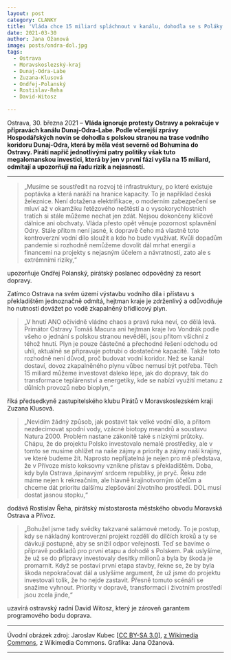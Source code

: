 ```yaml
---
layout: post
category: CLANKY
title: 'Vláda chce 15 miliard spláchnout v kanálu, dohodla se s Poláky za zády kraje i Ostravy'
date: 2021-03-30
author: Jana Ožanová 
image: posts/ondra-dol.jpg
tags:
  - Ostrava
  - Moravskoslezský-kraj
  - Dunaj-Odra-Labe
  - Zuzana-Klusová
  - Ondřej-Polanský
  - Rostislav-Řeha
  - David-Witosz
  
---
```


Ostrava, 30. března 2021 – **Vláda ignoruje protesty Ostravy a pokračuje v přípravách kanálu Dunaj-Odra-Labe. Podle včerejší zprávy Hospodářských novin se dohodla s polskou stranou na trase vodního koridoru Dunaj-Odra, která by měla vést severně od Bohumína do Ostravy. Piráti napříč jednotlivými patry politiky však tuto megalomanskou investici, která by jen v první fázi vyšla na 15 miliard, odmítají a upozorňují na řadu rizik a nejasností.**

<hr />

> „Musíme se soustředit na rozvoj té infrastruktury, po které existuje poptávka a která naráží na hranice kapacity. To je například česká železnice. Není dotažena elektrifikace, o moderním zabezpečení se mluví až v okamžiku řetězového neštěstí a o vysokorychlostních tratích si stále můžeme nechat jen zdát. Nejsou dokončeny klíčové dálnice ani obchvaty. Vláda přesto opět věnuje pozornost splavnění Odry. Stále přitom není jasné, k dopravě čeho má vlastně toto kontroverzní vodní dílo sloužit a kdo ho bude využívat. Kvůli dopadům pandemie si rozhodně nemůžeme dovolit dál mrhat energií a financemi na projekty s nejasným účelem a návratností, zato ale s extrémními riziky,“ 

upozorňuje Ondřej Polanský, pirátský poslanec odpovědný za resort dopravy.

Zatímco Ostrava na svém území výstavbu vodního díla i přístavu s překladištěm jednoznačně odmítá, hejtman kraje je zdrženlivý a odůvodňuje ho nutností dovážet po vodě zkapalněný břidlicový plyn. 

> „V hnutí ANO očividně vládne chaos a pravá ruka neví, co dělá levá. Primátor Ostravy Tomáš Macura ani hejtman kraje Ivo Vondrák podle všeho o jednání s polskou stranou nevěděli, jsou přitom všichni z téhož hnutí. Plyn je pouze částečné a přechodné řešení odchodu od uhlí, aktuálně se připravuje potrubí o dostatečné kapacitě. Takže toto rozhodně není důvod, proč budovat vodní koridor. Než se kanál dostaví, dovoz zkapalněného plynu vůbec nemusí být potřeba. Těch 15 miliard můžeme investovat daleko lépe, jak do dopravy, tak do transformace teplárenství a energetiky, kde se nabízí využití metanu z důlních provozů nebo bioplyn,“ 

říká předsedkyně zastupitelského klubu Pirátů v Moravskoslezském kraji Zuzana Klusová.

> „Nevidím žádný způsob, jak postavit tak velké vodní dílo, a přitom nezdecimovat spodní vody, vzácné biotopy meandrů a soustavu Natura 2000. Problém nastane zákonitě také s nízkými průtoky. Chápu, že do projektu Polsko investovalo nemalé prostředky, ale v tomto se musíme ohlížet na naše zájmy a priority a zájmy naší krajiny, ve které budeme žít. Naprosto nepřijatelná je nejen pro mě představa, že v Přívoze místo koksovny vznikne přístav s překladištěm. Doba, kdy byla Ostrava ‚špinavým‘ srdcem republiky, je pryč. Řeku zde máme nejen k rekreačním, ale hlavně krajinotvorným účelům a chceme dát prioritu dalšímu zlepšování životního prostředí. DOL musí dostat jasnou stopku,“ 

dodává Rostislav Řeha, pirátský místostarosta městského obvodu Moravská Ostrava a Přívoz.

> „Bohužel jsme tady svědky takzvané salámové metody. To je postup, kdy se nákladný kontroverzní projekt rozdělí do dílčích kroků a ty se dávkují postupně, aby se snížil odpor veřejnosti. Teď se bavíme o přípravě podkladů pro první etapu a dohodě s Polskem. Pak uslyšíme, že už se do přípravy investovaly desítky milionů a byla by škoda je promarnit. Když se postaví první etapa stavby, řekne se, že by byla škoda nepokračovat dál a uslyšíme argument, že už jsme do projektu investovali tolik, že ho nejde zastavit. Přesně tomuto scénáři se snažíme vyhnout. Priority v dopravě, transformaci i životním prostředí jsou zcela jinde,“ 

uzavírá ostravský radní David Witosz, který je zároveň garantem programového bodu doprava.

---

Úvodní obrázek zdroj: Jaroslav Kubec \[[CC BY-SA 3.0](https://creativecommons.org/licenses/by-sa/3.0/deed.cs)\], [z Wikimedia Commons](https://commons.wikimedia.org/w/index.php?curid=7649115), z Wikimedia Commons. Grafika: Jana Ožanová.

- - -

